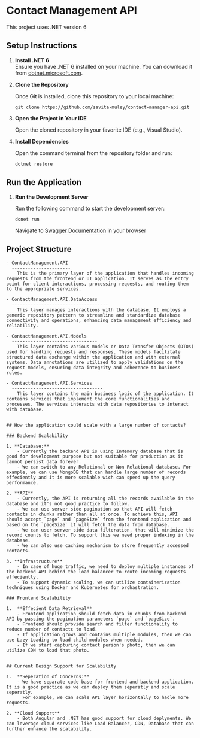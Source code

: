 # Contact Management API

This project uses .NET version 6

## Setup Instructions

1. **Install .NET 6**  
   Ensure you have .NET 6 installed on your machine. You can download it from [dotnet.microsoft.com](https://dotnet.microsoft.com/en-us/download/dotnet/thank-you/sdk-6.0.423-windows-x86-installer).

2. **Clone the Repository**
    
    Once Git is installed, clone this repository to your local machine:
    ```
    git clone https://github.com/savita-muley/contact-manager-api.git
    ```

5. **Open the Project in Your IDE**
    
    Open the cloned repository in your favorite IDE (e.g., Visual Studio).

6. **Install Dependencies**

    Open the command terminal from the repository folder and run:
    ```
    dotnet restore
    ```

## Run the Application

1. **Run the Development Server**

    Run the following command to start the development server:
    ```
    donet run 
    ```
    Navigate to [Swagger Documentation](https://localhost:7130/swagger/index.html) in your browser


## Project Structure
```
- ContactManagement.API
  ----------------------
    This is the primary layer of the application that handles incoming requests from the frontend or UI application. It serves as the entry point for client interactions, processing requests, and routing them to the appropriate services.

- ContactManagement.API.DataAccess
  ------------------------------------
    This layer manages interactions with the database. It employs a generic repository pattern to streamline and standardize database connectivity and operations, enhancing data management efficiency and reliability.

- ContactManagement.API.Models
  --------------------------------
    This layer contains various models or Data Transfer Objects (DTOs) used for handling requests and responses. These models facilitate structured data exchange within the application and with external systems. Data annotations are utilized to apply validations on the request models, ensuring data integrity and adherence to business rules.

- ContactManagement.API.Services
  ----------------------------------
    This layer contains the main business logic of the application. It contains services that implement the core functionalities and processes. The services interacts with data repositories to interact with database.


## How the application could scale with a large number of contacts?

### Backend Scalability

1. **Database:**
    - Currently the backend API is using InMemory database that is good for development purpose but not suitable for production as it cannot persist data forever.
    - We can switch to any Relational or Non Relational database. For example, we can use MongoDB that can handle large number of records effeciently and it is more scalable wich can speed up the query performance.

2. **API**
    - Currently, the API is returning all the records available in the database and it's not good practice to follow.
    - We can use server side pagination so that API will fetch contacts in chunks rather than all at once. To achieve this, API should accept `page` and `pageSize` from the frontend application and based on the `pageSize` it will fetch the data from database.
    - We can user server side data filteration, that will minimize the record counts to fetch. To support this we need proper indexing in the database.
    - We can also use caching mechanism to store frequently accessed contacts.

3. **Infrastructure**
    - In case of huge traffic, we need to deploy multiple instances of the backend API behind the load balancer to route incoming requests effeciently.
    - To support dynamic scaling, we can utilize containerization techniques using Docker and Kubernetes for orchastration. 

### Frontend Scalability

1.  **Effecient Data Retrieval**
    - Frontend application should fetch data in chunks from backend API by passing the pagination parameters `page` and `pageSize`.
    - Frontend should provide search and filter functionality to reduce number of contacts to load.
    - If application grows and contains multiple modules, then we can use Lazy Loading to load child modules when needed.
    - If we start capturing contact person's photo, then we can utilize CDN to load that photo.


## Current Design Support for Scalability

1.  **Seperation of Concerns:**
    - We have separate code base for frontend and backend application. It is a good practice as we can deploy them seperatly and scale seperatly.
      For example, we can scale API layer horizontally to hadle more requests.

2. **Cloud Support**
    - Both Angular and .NET has good support for cloud deplyments. We can leverage cloud services like Load Balancer, CDN, Database that can further enhance the scalability.
